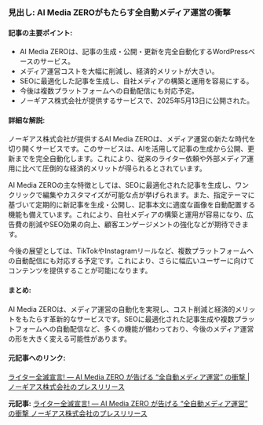 ### 見出し: AI Media ZEROがもたらす全自動メディア運営の衝撃

#### 記事の主要ポイント:
- AI Media ZEROは、記事の生成・公開・更新を完全自動化するWordPressベースのサービス。
- メディア運営コストを大幅に削減し、経済的メリットが大きい。
- SEOに最適化した記事を生成し、自社メディアの構築と運用を容易にする。
- 今後は複数プラットフォームへの自動配信にも対応予定。
- ノーギアス株式会社が提供するサービスで、2025年5月13日に公開された。

#### 詳細な解説:
ノーギアス株式会社が提供するAI Media ZEROは、メディア運営の新たな時代を切り開くサービスです。このサービスは、AIを活用して記事の生成から公開、更新までを完全自動化します。これにより、従来のライター依頼や外部メディア運用に比べて圧倒的な経済的メリットが得られるとされています。

AI Media ZEROの主な特徴としては、SEOに最適化された記事を生成し、ワンクリックで編集やカスタマイズが可能な点が挙げられます。また、指定テーマに基づいて定期的に新記事を生成・公開し、記事本文に適度な画像を自動配置する機能も備えています。これにより、自社メディアの構築と運用が容易になり、広告費の削減やSEO効果の向上、顧客エンゲージメントの強化などが期待できます。

今後の展望としては、TikTokやInstagramリールなど、複数プラットフォームへの自動配信にも対応する予定です。これにより、さらに幅広いユーザーに向けてコンテンツを提供することが可能になります。

#### まとめ:
AI Media ZEROは、メディア運営の自動化を実現し、コスト削減と経済的メリットをもたらす革新的なサービスです。SEOに最適化された記事生成や複数プラットフォームへの自動配信など、多くの機能が備わっており、今後のメディア運営の形を大きく変える可能性があります。

#### 元記事へのリンク:
[ライター全滅宣言! ― AI Media ZERO が告げる “全自動メディア運営” の衝撃 | ノーギアス株式会社のプレスリリース](https://prtimes.jp/main/html/rd/p/000000001.000000000.html)

**元記事:** [ライター全滅宣言! ― AI Media ZERO が告げる “全自動メディア運営” の衝撃 ノーギアス株式会社のプレスリリース](https://prtimes.jp/main/html/rd/p/000000002.000160200.html)